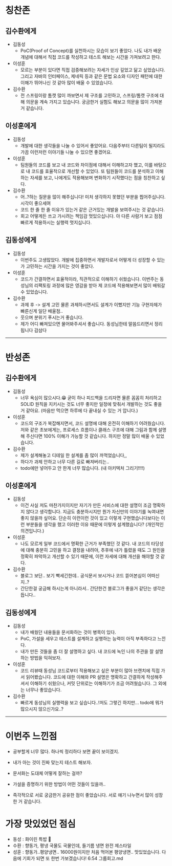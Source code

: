 # 칭찬존

## 김수환에게
- 김동성
    - PoC(Proof of Concept)를 실천하시는 모습이 보기 좋았다. 나도 내가 배운 개념에 대해서 직접 코드를 작성하고 테스트 해보는 시간을 가져보려고 한다.
- 이성훈
    - 모르는 부분이 있다면 직접 검증해보려는 자세가 인상 깊었고 닮고 싶었습니다. 그리고 자바의 인터페이스, 제네릭 등과 같은 문법 요소와 디자인 패턴에 대한 이해가 뛰어나신 것 같아 많이 배울 수 있었습니다.
- 김수환
    - 전 스프링이랑 톰캣 많이 까보면서 제 구조를 고민하고, 스프링/톰캣 구조에 대해 의문을 계속 가지고 있습니다. 궁금한거 실험도 해보고 의문을 많이 가져본 거 같습니다.

## 이성훈에게
- 김동성
    - 개발에 대한 생각들을 나눌 수 있어서 좋았어요. 다음주부터 다른팀이 될지라도 가끔 이런저런 이야기들 나눌 수 있으면 좋겠어요.
- 이성훈
    - 팀원들의 코드를 보고 내 코드와 차이점에 대해서 이해하고자 했고, 이를 바탕으로 내 코드를 효율적으로 개선할 수 있었다. 또 팀원들이 코드를 분석하고 이해하는 자세를 보고, 나에게도 적용해보며 변화하기 시작했다는 점을 칭찬하고 싶다.
- 김수환
    - 어..?하는 질문을 많이 해주십니다! 미처 생각하지 못했던 부분을 찝어주십니다. 시각이 좋으세여
    - 코드 한 줄 한 줄 이유가 있는거 같은 근거있는 개발을 보여주시는 것 같습니다.
    - 회고 어떻게든 쓰고 가시려는 책임감 멋있으십니다. 아 다른 사람거 보고 점점 빠르게 적용하시는 실행력 멋지십니다.

## 김동성에게
- 김동성
    - 이번주도 고생많았다. 개발에 집중하면서 개발자로서 어떻게 더 성장할 수 있는가 고민하는 시간을 가지는 것이 좋았다.
- 이성훈
    - 코드가 간결하면서 효율적이라, 직관적으로 이해하기 쉬웠습니다. 이번주는 동성님의 리팩토링 과정에 많은 영감을 받아 제 코드에 적용해보면서 많이 배워갈 수 있었습니다.
- 김수환
    - 과제 후 -> 설계 고민 물론 과제하시면서도 설계가 이뻤지만 기능 구현자체가 빠른신게 일단 배울점..
    - 웃으며 분위기 푸시는거 좋습니다.
    - 제가 어디 빠져있으면 물어봐주셔서 좋습니다. 동성님한테 말씀드리면서 정리됩니다 감삼다

---
# 반성존

## 김수환에게
- 김동성
    - 너무 욕심이 많으시다.😁 굳이 하나 피드백을 드리자면 물론 꼼꼼히 처리하고 SOLID 원칙을 지키시는 것도 너무 좋지만 일정에 맞춰서 개발하는 것도 좋을 거 같아요. (마음만 먹으면 하루에 다 끝내실 수 있는 거 압니다.)
- 이성훈
    - 코드의 구조가 복잡해지면서, 코드 설명에 대해 온전히 이해하기 어려웠습니다. 저와 같은 초보에게는, 프로세스 흐름이나 클래스 구조에 대해 그림과 함께 설명해 주신다면 100% 이해가 가능할 것 같습니다. 하지만 정말 많이 배울 수 있었습니다.
- 김수환
    - 제가 설계해놓고 디테일 한 설계를 좀 많이 까먹었습니다,,
    - 하다가 과제 안하고 너무 다른 길로 빠져버리는..
    - todo에만 넣어두고 안 한게 너무 많습니다. (내 아키텍처 그리기!!!!)

## 이성훈에게
- 김동성
    - 이건 사실 저도 마찬가지이지만 자기가 만든 서비스에 대한 설명이 조금 명확하지 않다고 생각합니다. 지금도 충분하시지만 뭔가 자신만의 이야기를 녹여내면 좋지 않을까 싶어요. 단순히 이런이런 것이 있고 이렇게 구현했습니다보다는 이런 부분들을 생각을 했고 이러한 이유 때문에 이렇게 설계했습니다? (개인적인 의견입니다.)
- 이성훈
    - 나도 모르게 일부 코드에서 명확한 근거가 부족했던 것 같다. 내 코드의 타당성에 대해 충분히 고민을 하고 결정을 내려야, 추후에 내가 틀렸을 때도 그 원인을 정확히 파악하고 개선할 수 있기 때문에, 이런 자세에 대해 개선을 해야할 것 같다.
- 김수환
    - 블로그 보단..  보기 빡세긴한데.. 공식문서 보시거나 코드 뜯어본심이 어떠신지..?
    - 간단한걸 궁금해 하시는게 아니라서.. 간단한건 블로그가 좋을거 같단는 생각은 듭니다..


## 김동성에게
- 김동성
    - 내가 배웠던 내용들을 문서화하는 것이 병목이 있다.
    - PoC, 가설을 세우고 테스트를 설계하고 실행하는 능력이 아직 부족하다고 느낀다.
    - 내가 만든 것들을 좀 더 잘 설명하고 싶다. 내 코드에 녹인 나의 주관을 잘 설명하는 방법을 익혀보자.
- 이성훈
    - 코드 리뷰때 동성님 코드로부터 적용해보고 싶은 부분이 많아 브랜치에 직접 가서 읽어봤습니다. 코드에 대한 이해와 PR 설명은 명확하고 간결하게 작성해주셔서 이해하기 쉬웠으나, 커밋 단위로는 이해하기가 조금 어려웠습니다. 그 외에는 너무나 좋았습니다.
- 김수환
    - 빠르게 동성님의 실행력을 보고 싶습니다..!저도 그렇긴 하지만... todo에 뭐가 많으시지 않으신가요..?

--- 

# 이번주 느낀점
- 공부할게 너무 많다. 하나씩 정리하다 보면 끝이 보이겠지.
- 내가 아는 것이 진짜 맞는지 테스트 해보자.
- 문서화는 도대체 어떻게 잘하는 걸까?
- 가설을 증명하기 위한 방법이 어떤 것들이 있을까..



- 즉각적으로 서로 궁금한거 공유한 점이 좋았습니다. 서로 얘기 나누면서 많이 성장한 거 같습니다.


# 가장 맛있었던 점심

- 동성 : 화이린 특밥 🍛
- 수환 : 향동가, 평냉 국물도 국물인데, 들기름 냉면 완전 제스타일
- 성훈 : 향동가..평양냉면.. 16000원이지만 처음 먹어본 평양냉면.. 맛있었습니다. 다음에 기회가 되면 또 한번 가보겠습니다!
  6:54
  그룹회고.md
